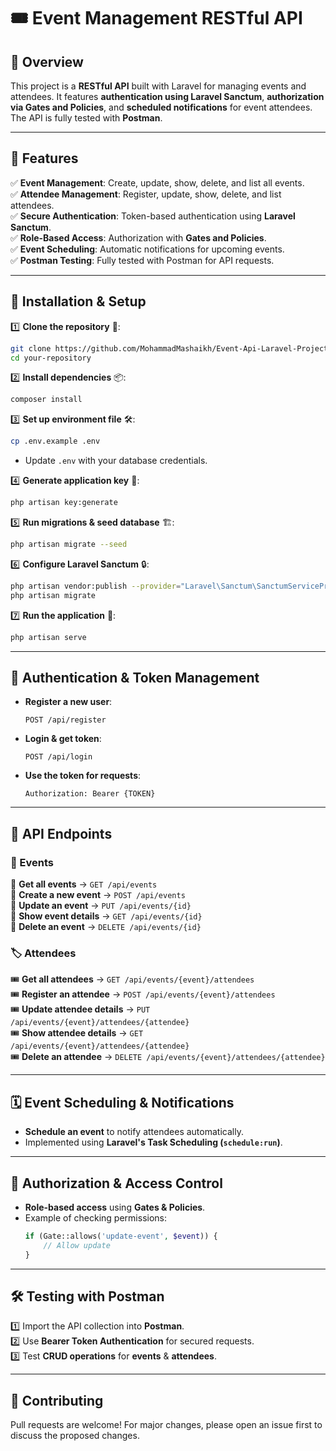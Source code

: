 # 🎟️ Event Management RESTful API

## 📌 Overview
This project is a **RESTful API** built with Laravel for managing events and attendees. It features **authentication using Laravel Sanctum**, **authorization via Gates and Policies**, and **scheduled notifications** for event attendees. The API is fully tested with **Postman**.

---

## 🚀 Features
✅ **Event Management**: Create, update, show, delete, and list all events.  
✅ **Attendee Management**: Register, update, show, delete, and list attendees.  
✅ **Secure Authentication**: Token-based authentication using **Laravel Sanctum**.  
✅ **Role-Based Access**: Authorization with **Gates and Policies**.  
✅ **Event Scheduling**: Automatic notifications for upcoming events.  
✅ **Postman Testing**: Fully tested with Postman for API requests.  

---

## 🔧 Installation & Setup

1️⃣ **Clone the repository** 📂:
   ```sh
   git clone https://github.com/MohammadMashaikh/Event-Api-Laravel-Project.git
   cd your-repository
   ```

2️⃣ **Install dependencies** 📦:
   ```sh
   composer install
   ```

3️⃣ **Set up environment file** 🛠️:
   ```sh
   cp .env.example .env
   ```
   - Update `.env` with your database credentials.

4️⃣ **Generate application key** 🔑:
   ```sh
   php artisan key:generate
   ```

5️⃣ **Run migrations & seed database** 🏗️:
   ```sh
   php artisan migrate --seed
   ```

6️⃣ **Configure Laravel Sanctum** 🔒:
   ```sh
   php artisan vendor:publish --provider="Laravel\Sanctum\SanctumServiceProvider"
   php artisan migrate
   ```

7️⃣ **Run the application** 🚀:
   ```sh
   php artisan serve
   ```

---

## 🔑 Authentication & Token Management
- **Register a new user**:
  ```http
  POST /api/register
  ```
- **Login & get token**:
  ```http
  POST /api/login
  ```
- **Use the token for requests**:
  ```http
  Authorization: Bearer {TOKEN}
  ```

---

## 📡 API Endpoints

### 🎫 Events
📌 **Get all events** → `GET /api/events`  
📌 **Create a new event** → `POST /api/events`  
📌 **Update an event** → `PUT /api/events/{id}`  
📌 **Show event details** → `GET /api/events/{id}`  
📌 **Delete an event** → `DELETE /api/events/{id}`  

### 🏷️ Attendees
🎟️ **Get all attendees** → `GET /api/events/{event}/attendees`  
🎟️ **Register an attendee** → `POST /api/events/{event}/attendees`  
🎟️ **Update attendee details** → `PUT /api/events/{event}/attendees/{attendee}`  
🎟️ **Show attendee details** → `GET /api/events/{event}/attendees/{attendee}`  
🎟️ **Delete an attendee** → `DELETE /api/events/{event}/attendees/{attendee}`  

---

## 🗓️ Event Scheduling & Notifications
- **Schedule an event** to notify attendees automatically.  
- Implemented using **Laravel's Task Scheduling (`schedule:run`)**.  

---

## 🔐 Authorization & Access Control
- **Role-based access** using **Gates & Policies**.  
- Example of checking permissions:
  ```php
  if (Gate::allows('update-event', $event)) {
      // Allow update
  }
  ```

---

## 🛠️ Testing with Postman
1️⃣ Import the API collection into **Postman**.  
2️⃣ Use **Bearer Token Authentication** for secured requests.  
3️⃣ Test **CRUD operations** for **events** & **attendees**.  

---

## 🤝 Contributing
Pull requests are welcome! For major changes, please open an issue first to discuss the proposed changes.  

